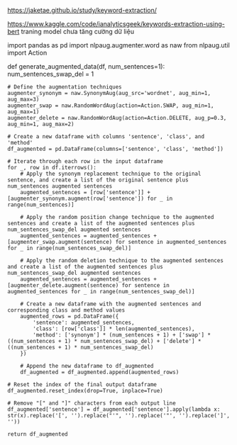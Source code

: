 https://jaketae.github.io/study/keyword-extraction/

https://www.kaggle.com/code/ianalyticsgeek/keywords-extraction-using-bert
 traning model chưa tăng cường dữ liệu

import pandas as pd
import nlpaug.augmenter.word as naw
from nlpaug.util import Action


def generate_augmented_data(df, num_sentences=1):
    num_sentences_swap_del = 1

    # Define the augmentation techniques
    augmenter_synonym = naw.SynonymAug(aug_src='wordnet', aug_min=1, aug_max=3)
    augmenter_swap = naw.RandomWordAug(action=Action.SWAP, aug_min=1, aug_max=1)
    augmenter_delete = naw.RandomWordAug(action=Action.DELETE, aug_p=0.3, aug_min=1, aug_max=2)

    # Create a new dataframe with columns 'sentence', 'class', and 'method'
    df_augmented = pd.DataFrame(columns=['sentence', 'class', 'method'])

    # Iterate through each row in the input dataframe
    for _, row in df.iterrows():
        # Apply the synonym replacement technique to the original sentence, and create a list of the original sentence plus num_sentences augmented sentences
        augmented_sentences = [row['sentence']] + [augmenter_synonym.augment(row['sentence']) for _ in range(num_sentences)]

        # Apply the random position change technique to the augmented sentences and create a list of the augmented sentences plus num_sentences_swap_del augmented sentences
        augmented_sentences = augmented_sentences + [augmenter_swap.augment(sentence) for sentence in augmented_sentences for _ in range(num_sentences_swap_del)]

        # Apply the random deletion technique to the augmented sentences and create a list of the augmented sentences plus num_sentences_swap_del augmented sentences
        augmented_sentences = augmented_sentences + [augmenter_delete.augment(sentence) for sentence in augmented_sentences for _ in range(num_sentences_swap_del)]

        # Create a new dataframe with the augmented sentences and corresponding class and method values
        augmented_rows = pd.DataFrame({
            'sentence': augmented_sentences,
            'class': [row['class']] * len(augmented_sentences),
            'method': ['synonym'] * (num_sentences + 1) + ['swap'] * ((num_sentences + 1) * num_sentences_swap_del) + ['delete'] * ((num_sentences + 1) * num_sentences_swap_del)
        })

        # Append the new dataframe to df_augmented
        df_augmented = df_augmented.append(augmented_rows)

    # Reset the index of the final output dataframe
    df_augmented.reset_index(drop=True, inplace=True)

    # Remove "[" and "]" characters from each output line
    df_augmented['sentence'] = df_augmented['sentence'].apply(lambda x: str(x).replace('[', '').replace("'", '').replace('"', '').replace(']', ''))

    return df_augmented

